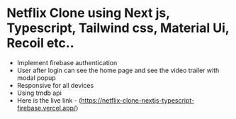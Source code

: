 # Netflix Clone using Next js, Typescript, Tailwind css, Material Ui, Recoil etc..

- Implement firebase authentication
- User after login can see the home page and see the video trailer with modal popup
- Responsive for all devices
- Using tmdb api 
- Here is the live link - (https://netflix-clone-nextjs-typescript-firebase.vercel.app/)
